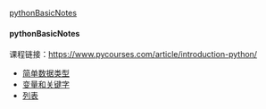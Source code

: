 [pythonBasicNotes](https://github.com/zhang-anan/Learning-Notes/blob/master/README.md#pythonbasicnotes)
#### pythonBasicNotes
课程链接：https://www.pycourses.com/article/introduction-python/
- [简单数据类型](https://github.com/zhang-anan/Learning-Notes/blob/master/pythonBasicNotes/%E7%AE%80%E5%8D%95%E6%95%B0%E6%8D%AE%E7%B1%BB%E5%9E%8B.md)
- [变量和关键字](https://github.com/zhang-anan/Learning-Notes/blob/master/pythonBasicNotes/%E5%8F%98%E9%87%8F%E5%92%8C%E5%85%B3%E9%94%AE%E5%AD%97.md)
- [列表](https://github.com/zhang-anan/Learning-Notes/blob/master/pythonBasicNotes/%E5%88%97%E8%A1%A8.md)
